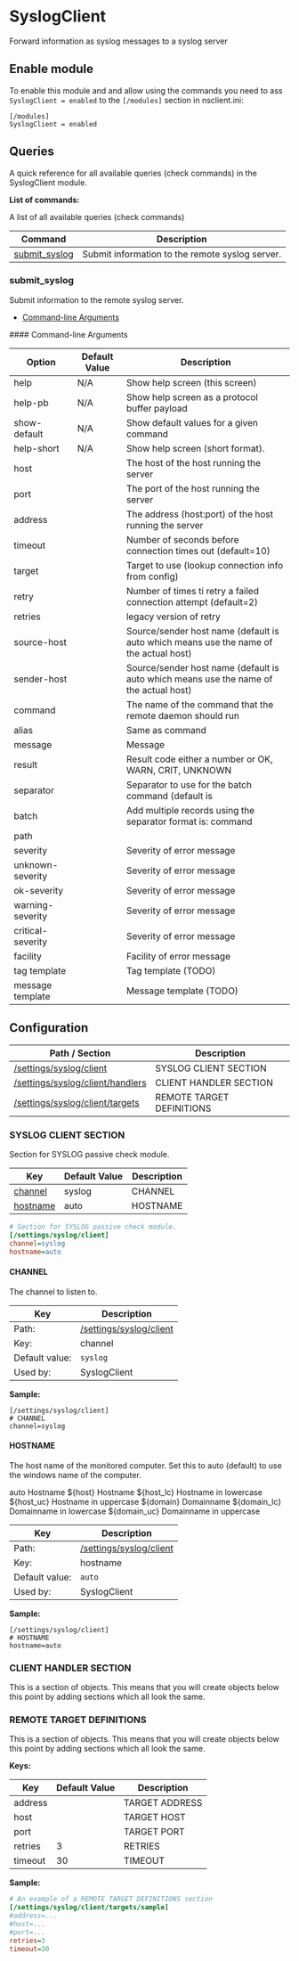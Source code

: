 # SyslogClient

Forward information as syslog messages to a syslog server



## Enable module

To enable this module and and allow using the commands you need to ass `SyslogClient = enabled` to the `[/modules]` section in nsclient.ini:

```
[/modules]
SyslogClient = enabled
```


## Queries

A quick reference for all available queries (check commands) in the SyslogClient module.

**List of commands:**

A list of all available queries (check commands)

| Command                         | Description                                     |
|---------------------------------|-------------------------------------------------|
| [submit_syslog](#submit_syslog) | Submit information to the remote syslog server. |




### submit_syslog

Submit information to the remote syslog server.


* [Command-line Arguments](#submit_syslog_options)





<a name="submit_syslog_help"/>
<a name="submit_syslog_help-pb"/>
<a name="submit_syslog_show-default"/>
<a name="submit_syslog_help-short"/>
<a name="submit_syslog_host"/>
<a name="submit_syslog_port"/>
<a name="submit_syslog_address"/>
<a name="submit_syslog_timeout"/>
<a name="submit_syslog_target"/>
<a name="submit_syslog_retry"/>
<a name="submit_syslog_retries"/>
<a name="submit_syslog_source-host"/>
<a name="submit_syslog_sender-host"/>
<a name="submit_syslog_command"/>
<a name="submit_syslog_alias"/>
<a name="submit_syslog_message"/>
<a name="submit_syslog_result"/>
<a name="submit_syslog_separator"/>
<a name="submit_syslog_batch"/>
<a name="submit_syslog_path"/>
<a name="submit_syslog_severity"/>
<a name="submit_syslog_unknown-severity"/>
<a name="submit_syslog_ok-severity"/>
<a name="submit_syslog_warning-severity"/>
<a name="submit_syslog_critical-severity"/>
<a name="submit_syslog_facility"/>
<a name="submit_syslog_tag template"/>
<a name="submit_syslog_message template"/>
<a name="submit_syslog_options"/>
#### Command-line Arguments


| Option            | Default Value | Description                                                                           |
|-------------------|---------------|---------------------------------------------------------------------------------------|
| help              | N/A           | Show help screen (this screen)                                                        |
| help-pb           | N/A           | Show help screen as a protocol buffer payload                                         |
| show-default      | N/A           | Show default values for a given command                                               |
| help-short        | N/A           | Show help screen (short format).                                                      |
| host              |               | The host of the host running the server                                               |
| port              |               | The port of the host running the server                                               |
| address           |               | The address (host:port) of the host running the server                                |
| timeout           |               | Number of seconds before connection times out (default=10)                            |
| target            |               | Target to use (lookup connection info from config)                                    |
| retry             |               | Number of times ti retry a failed connection attempt (default=2)                      |
| retries           |               | legacy version of retry                                                               |
| source-host       |               | Source/sender host name (default is auto which means use the name of the actual host) |
| sender-host       |               | Source/sender host name (default is auto which means use the name of the actual host) |
| command           |               | The name of the command that the remote daemon should run                             |
| alias             |               | Same as command                                                                       |
| message           |               | Message                                                                               |
| result            |               | Result code either a number or OK, WARN, CRIT, UNKNOWN                                |
| separator         |               | Separator to use for the batch command (default is |)                                 |
| batch             |               | Add multiple records using the separator format is: command|result|message            |
| path              |               |                                                                                       |
| severity          |               | Severity of error message                                                             |
| unknown-severity  |               | Severity of error message                                                             |
| ok-severity       |               | Severity of error message                                                             |
| warning-severity  |               | Severity of error message                                                             |
| critical-severity |               | Severity of error message                                                             |
| facility          |               | Facility of error message                                                             |
| tag template      |               | Tag template (TODO)                                                                   |
| message template  |               | Message template (TODO)                                                               |






## Configuration



| Path / Section                                                | Description               |
|---------------------------------------------------------------|---------------------------|
| [/settings/syslog/client](#syslog-client-section)             | SYSLOG CLIENT SECTION     |
| [/settings/syslog/client/handlers](#client-handler-section)   | CLIENT HANDLER SECTION    |
| [/settings/syslog/client/targets](#remote-target-definitions) | REMOTE TARGET DEFINITIONS |



### SYSLOG CLIENT SECTION <a id="/settings/syslog/client"/>

Section for SYSLOG passive check module.




| Key                   | Default Value | Description |
|-----------------------|---------------|-------------|
| [channel](#channel)   | syslog        | CHANNEL     |
| [hostname](#hostname) | auto          | HOSTNAME    |



```ini
# Section for SYSLOG passive check module.
[/settings/syslog/client]
channel=syslog
hostname=auto

```





#### CHANNEL <a id="/settings/syslog/client/channel"></a>

The channel to listen to.





| Key            | Description                                         |
|----------------|-----------------------------------------------------|
| Path:          | [/settings/syslog/client](#/settings/syslog/client) |
| Key:           | channel                                             |
| Default value: | `syslog`                                            |
| Used by:       | SyslogClient                                        |


**Sample:**

```
[/settings/syslog/client]
# CHANNEL
channel=syslog
```



#### HOSTNAME <a id="/settings/syslog/client/hostname"></a>

The host name of the monitored computer.
Set this to auto (default) to use the windows name of the computer.

auto	Hostname
${host}	Hostname
${host_lc}
Hostname in lowercase
${host_uc}	Hostname in uppercase
${domain}	Domainname
${domain_lc}	Domainname in lowercase
${domain_uc}	Domainname in uppercase






| Key            | Description                                         |
|----------------|-----------------------------------------------------|
| Path:          | [/settings/syslog/client](#/settings/syslog/client) |
| Key:           | hostname                                            |
| Default value: | `auto`                                              |
| Used by:       | SyslogClient                                        |


**Sample:**

```
[/settings/syslog/client]
# HOSTNAME
hostname=auto
```


### CLIENT HANDLER SECTION <a id="/settings/syslog/client/handlers"/>




This is a section of objects. This means that you will create objects below this point by adding sections which all look the same.






### REMOTE TARGET DEFINITIONS <a id="/settings/syslog/client/targets"/>




This is a section of objects. This means that you will create objects below this point by adding sections which all look the same.


**Keys:**


| Key     | Default Value | Description    |
|---------|---------------|----------------|
| address |               | TARGET ADDRESS |
| host    |               | TARGET HOST    |
| port    |               | TARGET PORT    |
| retries | 3             | RETRIES        |
| timeout | 30            | TIMEOUT        |


**Sample:**

```ini
# An example of a REMOTE TARGET DEFINITIONS section
[/settings/syslog/client/targets/sample]
#address=...
#host=...
#port=...
retries=3
timeout=30

```






